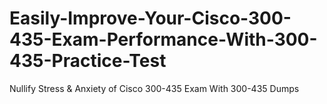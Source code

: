 # Easily-Improve-Your-Cisco-300-435-Exam-Performance-With-300-435-Practice-Test
Nullify Stress &amp; Anxiety of Cisco 300-435 Exam With 300-435 Dumps
